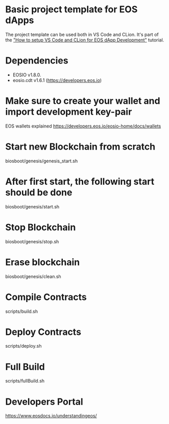 # Basic project template for EOS dApps

The project template can be used both in VS Code and CLion. It's part of the ["How to setup VS Code and CLion for EOS dApp Development"](https://infinitexlabs.com/setup-ide-for-eos-development/) tutorial. 


# Dependencies


* EOSIO v1.8.0.
* eosio.cdt v1.6.1
(https://developers.eos.io)

# Make sure to create your wallet and import development key-pair

EOS wallets explained https://developers.eos.io/eosio-home/docs/wallets


# Start new Blockchain from scratch

biosboot/genesis/genesis_start.sh

# After first start, the following start should be done 

biosboot/genesis/start.sh

# Stop Blockchain

biosboot/genesis/stop.sh

# Erase blockchain

biosboot/genesis/clean.sh

# Compile Contracts

scripts/build.sh

# Deploy Contracts

scripts/deploy.sh

# Full Build

scripts/fullBuild.sh


# Developers Portal

https://www.eosdocs.io/understandingeos/
